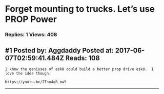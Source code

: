 # Forget mounting to trucks. Let&rsquo;s use PROP Power

### Replies: 1 Views: 408

## \#1 Posted by: Aggdaddy Posted at: 2017-06-07T02:59:41.484Z Reads: 108

```
I know the geniuses of esk8 could build a better prop drive esk8.  I love the idea though.

https://youtu.be/2Tno4gR_owY
```

---
